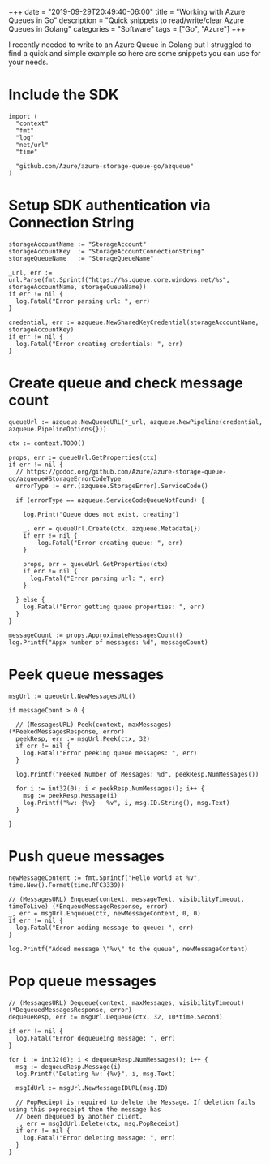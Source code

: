 +++
date = "2019-09-29T20:49:40-06:00"
title = "Working with Azure Queues in Go"
description = "Quick snippets to read/write/clear Azure Queues in Golang"
categories = "Software"
tags = ["Go", "Azure"]
+++

I recently needed to write to an Azure Queue in Golang but I struggled to find a quick and simple example so here are some snippets you can use for your needs.

# Include the SDK

```golang
import (
  "context"
  "fmt"
  "log"
  "net/url"
  "time"

  "github.com/Azure/azure-storage-queue-go/azqueue"
)
```

# Setup SDK authentication via Connection String

```golang
storageAccountName := "StorageAccount"
storageAccountKey  := "StorageAccountConnectionString"
storageQueueName   := "StorageQueueName"

_url, err := url.Parse(fmt.Sprintf("https://%s.queue.core.windows.net/%s", storageAccountName, storageQueueName))
if err != nil {
  log.Fatal("Error parsing url: ", err)
}

credential, err := azqueue.NewSharedKeyCredential(storageAccountName, storageAccountKey)
if err != nil {
  log.Fatal("Error creating credentials: ", err)
}
```

# Create queue and check message count

```golang
queueUrl := azqueue.NewQueueURL(*_url, azqueue.NewPipeline(credential, azqueue.PipelineOptions{}))

ctx := context.TODO()

props, err := queueUrl.GetProperties(ctx)
if err != nil {
  // https://godoc.org/github.com/Azure/azure-storage-queue-go/azqueue#StorageErrorCodeType
  errorType := err.(azqueue.StorageError).ServiceCode()

  if (errorType == azqueue.ServiceCodeQueueNotFound) {

    log.Print("Queue does not exist, creating")

    _, err = queueUrl.Create(ctx, azqueue.Metadata{})
    if err != nil {
        log.Fatal("Error creating queue: ", err)
    }

    props, err = queueUrl.GetProperties(ctx)
    if err != nil {
      log.Fatal("Error parsing url: ", err)
    }

  } else {
    log.Fatal("Error getting queue properties: ", err)
  }
}

messageCount := props.ApproximateMessagesCount()
log.Printf("Appx number of messages: %d", messageCount)
```

# Peek queue messages

```golang
msgUrl := queueUrl.NewMessagesURL()

if messageCount > 0 {

  // (MessagesURL) Peek(context, maxMessages) (*PeekedMessagesResponse, error)
  peekResp, err := msgUrl.Peek(ctx, 32)
  if err != nil {
    log.Fatal("Error peeking queue messages: ", err)
  }

  log.Printf("Peeked Number of Messages: %d", peekResp.NumMessages())

  for i := int32(0); i < peekResp.NumMessages(); i++ {
    msg := peekResp.Message(i)
    log.Printf("%v: {%v} - %v", i, msg.ID.String(), msg.Text)
  }

}
```

# Push queue messages

```golang
newMessageContent := fmt.Sprintf("Hello world at %v", time.Now().Format(time.RFC3339))

// (MessagesURL) Enqueue(context, messageText, visibilityTimeout, timeToLive) (*EnqueueMessageResponse, error)
_, err = msgUrl.Enqueue(ctx, newMessageContent, 0, 0)
if err != nil {
  log.Fatal("Error adding message to queue: ", err)
}

log.Printf("Added message \"%v\" to the queue", newMessageContent)
```

# Pop queue messages

```golang
// (MessagesURL) Dequeue(context, maxMessages, visibilityTimeout) (*DequeuedMessagesResponse, error)
dequeueResp, err := msgUrl.Dequeue(ctx, 32, 10*time.Second)

if err != nil {
  log.Fatal("Error dequeueing message: ", err)
}

for i := int32(0); i < dequeueResp.NumMessages(); i++ {
  msg := dequeueResp.Message(i)
  log.Printf("Deleting %v: {%v}", i, msg.Text)

  msgIdUrl := msgUrl.NewMessageIDURL(msg.ID)

  // PopReciept is required to delete the Message. If deletion fails using this popreceipt then the message has
  // been dequeued by another client.
  _, err = msgIdUrl.Delete(ctx, msg.PopReceipt)
  if err != nil {
    log.Fatal("Error deleting message: ", err)
  }
}
```